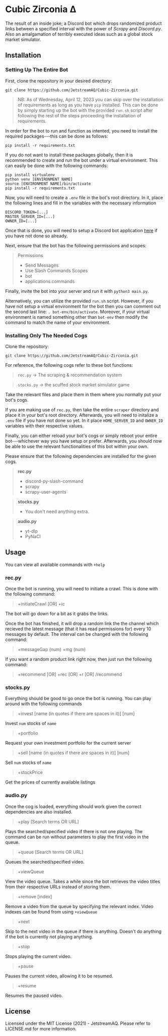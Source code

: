 # Cubic Zirconia Δ

The result of an inside joke; a Discord bot which drops randomized product links between a specified interval with the power of *Scrapy* and *Discord.py*.  Also an amalgamation of terribly executed ideas such as a global stock market simulator.

## Installation

### Setting Up The Entire Bot

First, clone the repository in your desired directory:

```
git clone https://github.com/JetstreamAQ/Cubic-Zirconia.git
```
> NB: As of Wednesday, April 12, 2023 you can skip over the installation of requirements as long as you have `pip` installed.  This can be done by simply starting up the bot with the provided `run.sh` script after following the rest of the steps proceeding the installation of requirements.

In order for the bot to run and function as intented, you need to install the required packages---this can be done as follows:

```
pip install -r requirements.txt
```

If you do not want to install these packages globally, then it is recommended to create and run the bot under a virtual environment.  This can easily be done with the following commands:

```
pip install virtualenv
python venv [ENVIRONMENT NAME]
source [ENVIRONMENT NAME]/bin/activate
pip install -r requirements.txt
```

Now, you will need to create a `.env` file in the bot's root directory.  In it, place the following lines and fill in the variables with the necessary information

```
DISCORD_TOKEN=[...]
MASTER_SERVER_ID=[...]
OWNER_ID=[...]
```

Once that is done, you will need to setup a Discord bot application [here](https://discord.com/developers/applications) if you have not done so already.

Next, ensure that the bot has the following permissions and scopes:

> Permissions
> 	- Send Messages
>	- Use Slash Commands
> Scopes
>	- bot
>	- applications.commands

Finally, invite the bot into your server and run it with `python3 main.py`.

Alternatively, you can utilize the provided `run.sh` script.  However, if you have not setup a virtual environment for the bot then you can comment out the second last line: `. bot-env/bin/activate`.  Moreover, if your virtual environment is named something other than `bot-env` then modify the command to match the name of your environment.

### Installing Only The Needed Cogs

Clone the repository:

```
git clone https://github.com/JetstreamAQ/Cubic-Zirconia.git
```

For reference, the following cogs refer to these bot functions:

> `rec.py` -> The scraping & recommendation system

> `stocks.py` -> the scuffed stock market simulator game

Take the relevant files and place them in them where you normally put your bot's cogs.

If you are making use of `rec.py`, then take the entire `scraper` directory and place it in your bot's root directory.  Afterwards, you will need to initalize a `.env` file if you have not done so yet.  In it place `HOME_SERVER_ID` and `OWNER_ID` variables with their respective values.

Finally, you can either reload your bot's cogs or simply reboot your entire bot---whichever way you have setup or prefer.  Afterwards, you should now be able to use the relevant functionalities of this bot within your own.

Please ensure that the following dependencies are installed for the given cogs.
> **rec.py**
> 	- discord-py-slash-command
>	- scrapy
>	- scrapy-user-agents

> **stocks.py**
>	- You don't need anything extra.

> **audio.py**
>	- yt-dlp
>	- PyNaCl

## Usage
You can view all available commands with `+help`

### rec.py
Once the bot is running, you will need to initiate a crawl.  This is done with the following command:

> +initiateCrawl [OR] +ic

The bot will go down for a bit as it grabs the links.

Once the bot has finished, it will drop a random link the the channel which recieved the latest message (that it has read permissions for) every 10 messages by default.  The interval can be changed with the following command:

> +messageGap (num)
> +mg (num)

If you want a random product link right now, then just run the following command:

> +recommend [OR] +rec [OR] +r [OR] /recommend

### stocks.py
Everything should be good to go once the bot is running.  You can play around with the following commands

> +invest [name (in quotes if there are spaces in it)] [num]

Invest `num` stocks of `name`

> +portfolio

Request your own investment portfolio for the current server

> +sell [name (in quotes if there are spaces in it)] [num]

Sell `num` stocks of `name`

> +stockPrice

Get the prices of currently available listings

### audio.py
Once the cog is loaded, everything should work given the correct dependencies are also installed.

> +play [Search terms OR URL]

Plays the searched/specified video if there is not one playing.  The command can be run without parameters to play the first video in the queue.

> +queue [Search terms OR URL]

Queues the searched/specified video.

> +viewQueue

View the video queue.  Takes a while since the bot retrieves the video titles from their respective URLs instead of storing them.

> +remove [index]

Remove a video from the queue by specifying the relevant index.  Video indexes can be found from using `+viewQueue`

> +next

Skip to the next video in the queue if there is anything.  Doesn't do anything if the bot is currently not playing anything.

> +stop

Stops playing the current video.

> +pause

Pauses the current video, allowing it to be resumed.

> +resume

Resumes the paused video.

## License

Licensed under the MIT License (2021) - JetstreamAQ.  Please refer to LICENSE.md for more information.
